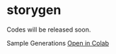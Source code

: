 # storygen
Codes will be released soon.

Sample Generations
[Open in Colab](https://colab.research.google.com/drive/1Mc2x1fi99cgFJBeZzteDo68sQ9iCJzJf?usp=sharing)
